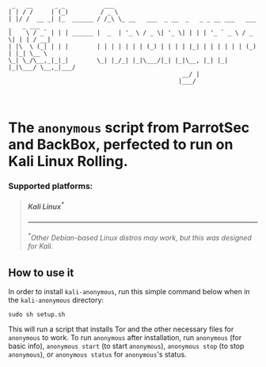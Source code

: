 ~~~~
 _   __      _ _           ___                                                    
| | / /     | (_)         / _ \                                                   
| |/ /  __ _| |_  ______ / /_\ \_ __   ___  _ __  _   _ _ __ ___   ___  _   _ ___ 
|    \ / _` | | | ______ |  _  | '_ \ / _ \| '_ \| | | | '_ ` _ \ / _ \| | | / __|
| |\  \ (_| | | |        | | | | | | | (_) | | | | |_| | | | | | | (_) | |_| \__ \
\_| \_/\__,_|_|_|        \_| |_/_| |_|\___/|_| |_|\__, |_| |_| |_|\___/ \__,_|___/
                                                 __/ |                          
                                                |___/   
~~~~

<br />

# The <code>anonymous</code> script from ParrotSec and BackBox, perfected to run on Kali Linux Rolling.

### Supported platforms:
> <h5>Kali Linux<sup>*</sup></h5>
> <hr />
> <h6><sup>*</sup>Other Debian-based Linux distros may work, but this was designed for Kali.</h6>

## How to use it
In order to install <code>kali-anonymous</code>, run this simple command below when in the <code>kali-anonymous</code> directory:

~~~~
sudo sh setup.sh
~~~~

This will run a script that installs Tor and the other necessary files for <code>anonymous</code> to work.
To run <code>anonymous</code> after installation, run <code>anonymous</code> (for basic info), <code>anonymous start</code> (to start <code>anonymous</code>), <code>anonymous stop</code> (to stop <code>anonymous</code>), or <code>anonymous status</code> for <code>anonymous</code>'s status.
